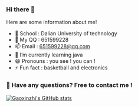 ### Hi there 👋

<!--
**GaoXinzhi/GaoXinzhi** is a ✨ _special_ ✨ repository because its `README.md` (this file) appears on your GitHub profile.

Here are some ideas to get you started:

- 🔭 I’m currently working on ...
- 🌱 I’m currently learning ...
- 👯 I’m looking to collaborate on ...
- 🤔 I’m looking for help with ...
- 💬 Ask me about ...
- 📫 How to reach me: ...
- 😄 Pronouns: ...
- ⚡ Fun fact: ...
-->

Here are some information about me!

- 🏫  School : Dalian University of technology
- 🐧  My QQ : 651599228
- 📫  Email : 651599228@qq.com
- 🌱  I’m currently learning java
- 😄  Pronouns : you see ! you can !
- ⚡  Fun fact : basketball and electronics

### 💬  Have any questions? Free to contact me !


[![Gaoxinzhi's GitHub stats](https://github-readme-stats.vercel.app/api?username=0x00000499&show_icons=true)](https://github.com/anuraghazra/github-readme-stats)

<!--[![Top Langs](https://github-readme-stats.vercel.app/api/top-langs/?username=Gaoxinzhi)](https://github.com/anuraghazra/github-readme-stats)-->




